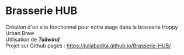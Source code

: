 # Brasserie HUB
Création d'un site fonctionnel pour notre stage dans la brasserie Hoppy Urban Brew 
<br>
Utilisation de ***Tailwind***
<br>
Projet sur Github pages : https://juliabadita.github.io/Brasserie-HUB/
